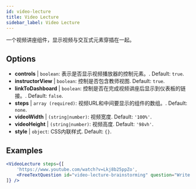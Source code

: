 ```yaml
---
id: video-lecture 
title: Video Lecture
sidebar_label: Video Lecture
---
```


一个视频讲座组件，显示视频与交互式元素穿插在一起。

## Options

* __controls__ | `boolean`: 表示是否显示视频播放器的控制元素。. Default: `true`.
* __instructorView__ | `boolean`: 控制是否包含教师视图. Default: `true`.
* __linkToDashboard__ | `boolean`: 控制是否在完成视频讲座后显示到仪表板的链接。. Default: `false`.
* __steps__ | `array (required)`: 视频URL和中间要显示的组件的数组。. Default: `none`.
* __videoWidth__ | `(string|number)`: 视频宽度. Default: `'100%'`.
* __videoHeight__ | `(string|number)`: 视频高度. Default: `'98vh'`.
* __style__ | `object`: CSS内联样式. Default: `{}`.


## Examples

```jsx live
<VideoLecture steps={[
    'https://www.youtube.com/watch?v=Lkj8b25ppZo',
    <FreeTextQuestion id="video-lecture-brainstorming" question="Write down a few ideas of how one could enrich video lectures using other ISLE components" />
]} />
```

